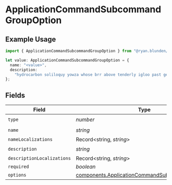 # ApplicationCommandSubcommandGroupOption

## Example Usage

```typescript
import { ApplicationCommandSubcommandGroupOption } from "@ryan.blunden/discord/models/components";

let value: ApplicationCommandSubcommandGroupOption = {
  name: "<value>",
  description:
    "hydrocarbon soliloquy yowza whose brr above tenderly igloo past generously",
};
```

## Fields

| Field                                                                                                            | Type                                                                                                             | Required                                                                                                         | Description                                                                                                      |
| ---------------------------------------------------------------------------------------------------------------- | ---------------------------------------------------------------------------------------------------------------- | ---------------------------------------------------------------------------------------------------------------- | ---------------------------------------------------------------------------------------------------------------- |
| `type`                                                                                                           | *number*                                                                                                         | :heavy_check_mark:                                                                                               | N/A                                                                                                              |
| `name`                                                                                                           | *string*                                                                                                         | :heavy_check_mark:                                                                                               | N/A                                                                                                              |
| `nameLocalizations`                                                                                              | Record<string, *string*>                                                                                         | :heavy_minus_sign:                                                                                               | N/A                                                                                                              |
| `description`                                                                                                    | *string*                                                                                                         | :heavy_check_mark:                                                                                               | N/A                                                                                                              |
| `descriptionLocalizations`                                                                                       | Record<string, *string*>                                                                                         | :heavy_minus_sign:                                                                                               | N/A                                                                                                              |
| `required`                                                                                                       | *boolean*                                                                                                        | :heavy_minus_sign:                                                                                               | N/A                                                                                                              |
| `options`                                                                                                        | [components.ApplicationCommandSubcommandOption](../../models/components/applicationcommandsubcommandoption.md)[] | :heavy_minus_sign:                                                                                               | N/A                                                                                                              |